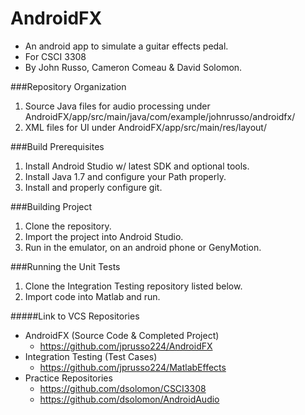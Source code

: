 AndroidFX 
=========
* An android app to simulate a guitar effects pedal. 
* For CSCI 3308
* By John Russo, Cameron Comeau & David Solomon.

###Repository Organization
1. Source Java files for audio processing under AndroidFX/app/src/main/java/com/example/johnrusso/androidfx/
2. XML files for UI under AndroidFX/app/src/main/res/layout/

###Build Prerequisites
1. Install Android Studio w/ latest SDK and optional tools.
2. Install Java 1.7 and configure your Path properly.
3. Install and properly configure git.

###Building Project
1. Clone the repository.
2. Import the project into Android Studio.
3. Run in the emulator, on an android phone or GenyMotion. 

###Running the Unit Tests
1. Clone the Integration Testing repository listed below.
2. Import code into Matlab and run.


#####Link to VCS Repositories
* AndroidFX (Source Code & Completed Project)
  * https://github.com/jprusso224/AndroidFX
* Integration Testing (Test Cases)
  * https://github.com/jprusso224/MatlabEffects
* Practice Repositories 
  * https://github.com/dsolomon/CSCI3308
  * https://github.com/dsolomon/AndroidAudio

